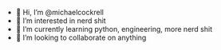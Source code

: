 - 👋 Hi, I’m @michaelcockrell
- 👀 I’m interested in nerd shit
- 🌱 I’m currently learning python, engineering, more nerd shit
- 💞️ I’m looking to collaborate on anything 


<!---
michaelcockrell/michaelcockrell is a ✨ special ✨ repository because its `README.md` (this file) appears on your GitHub profile.
You can click the Preview link to take a look at your changes.
--->

